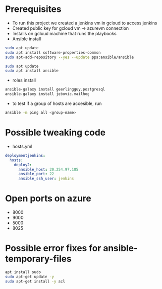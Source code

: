 # Prerequisites
* To run this project we created a jenkins vm in gcloud to access jenkins 
* Created public key for gcloud vm -> azurevm connection
* Installs on gcloud machine that runs the playbooks
* Ansible install
```bash
sudo apt update
sudo apt install software-properties-common
sudo apt-add-repository --yes --update ppa:ansible/ansible

sudo apt update
sudo apt install ansible
```
* roles install
```bash
ansible-galaxy install geerlingguy.postgresql
ansible-galaxy install jebovic.mailhog
```
* to test if a group of hosts are accesible, run
```bash
ansible -m ping all <group-name>
```
# Possible tweaking code
* hosts.yml
```yaml
deploymentjenkins:
  hosts:
    deploy2:
      ansible_host: 20.254.97.185
      ansible_port: 22
      ansible_ssh_user: jenkins  
```
# Open ports on azure
* 8000
* 9000
* 5000
* 8025

# Possible error fixes for ansible-temporary-files
```bash
apt install sudo
sudo apt-get update -y
sudo apt-get install -y acl
```

